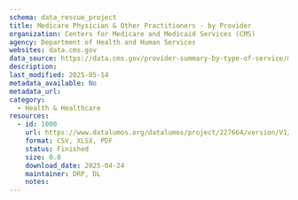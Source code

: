 ```yaml
---
schema: data_rescue_project 
title: Medicare Physician & Other Practitioners - by Provider
organization: Centers for Medicare and Medicaid Services (CMS)
agency: Department of Health and Human Services
websites: data.cms.gov
data_source: https://data.cms.gov/provider-summary-by-type-of-service/medicare-physician-other-practitioners/medicare-physician-other-practitioners-by-provider
description: 
last_modified: 2025-05-14
metadata_available: No
metadata_url: 
category:
  - Health & Healthcare 
resources:
  - id: 1000
    url: https://www.datalumos.org/datalumos/project/227664/version/V1/view
    format: CSV, XLSX, PDF
    status: Finished
    size: 0.0
    download_date: 2025-04-24
    maintainer: DRP, DL
    notes: 
---
```

